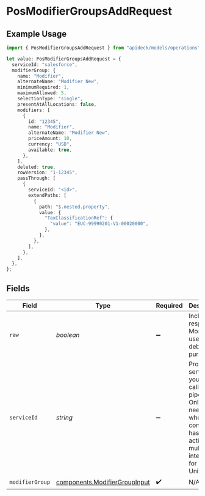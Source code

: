 # PosModifierGroupsAddRequest

## Example Usage

```typescript
import { PosModifierGroupsAddRequest } from "apideck/models/operations";

let value: PosModifierGroupsAddRequest = {
  serviceId: "salesforce",
  modifierGroup: {
    name: "Modifier",
    alternateName: "Modifier New",
    minimumRequired: 1,
    maximumAllowed: 5,
    selectionType: "single",
    presentAtAllLocations: false,
    modifiers: [
      {
        id: "12345",
        name: "Modifier",
        alternateName: "Modifier New",
        priceAmount: 10,
        currency: "USD",
        available: true,
      },
    ],
    deleted: true,
    rowVersion: "1-12345",
    passThrough: [
      {
        serviceId: "<id>",
        extendPaths: [
          {
            path: "$.nested.property",
            value: {
              "TaxClassificationRef": {
                "value": "EUC-99990201-V1-00020000",
              },
            },
          },
        ],
      },
    ],
  },
};
```

## Fields

| Field                                                                                                                                         | Type                                                                                                                                          | Required                                                                                                                                      | Description                                                                                                                                   | Example                                                                                                                                       |
| --------------------------------------------------------------------------------------------------------------------------------------------- | --------------------------------------------------------------------------------------------------------------------------------------------- | --------------------------------------------------------------------------------------------------------------------------------------------- | --------------------------------------------------------------------------------------------------------------------------------------------- | --------------------------------------------------------------------------------------------------------------------------------------------- |
| `raw`                                                                                                                                         | *boolean*                                                                                                                                     | :heavy_minus_sign:                                                                                                                            | Include raw response. Mostly used for debugging purposes                                                                                      |                                                                                                                                               |
| `serviceId`                                                                                                                                   | *string*                                                                                                                                      | :heavy_minus_sign:                                                                                                                            | Provide the service id you want to call (e.g., pipedrive). Only needed when a consumer has activated multiple integrations for a Unified API. | salesforce                                                                                                                                    |
| `modifierGroup`                                                                                                                               | [components.ModifierGroupInput](../../models/components/modifiergroupinput.md)                                                                | :heavy_check_mark:                                                                                                                            | N/A                                                                                                                                           |                                                                                                                                               |